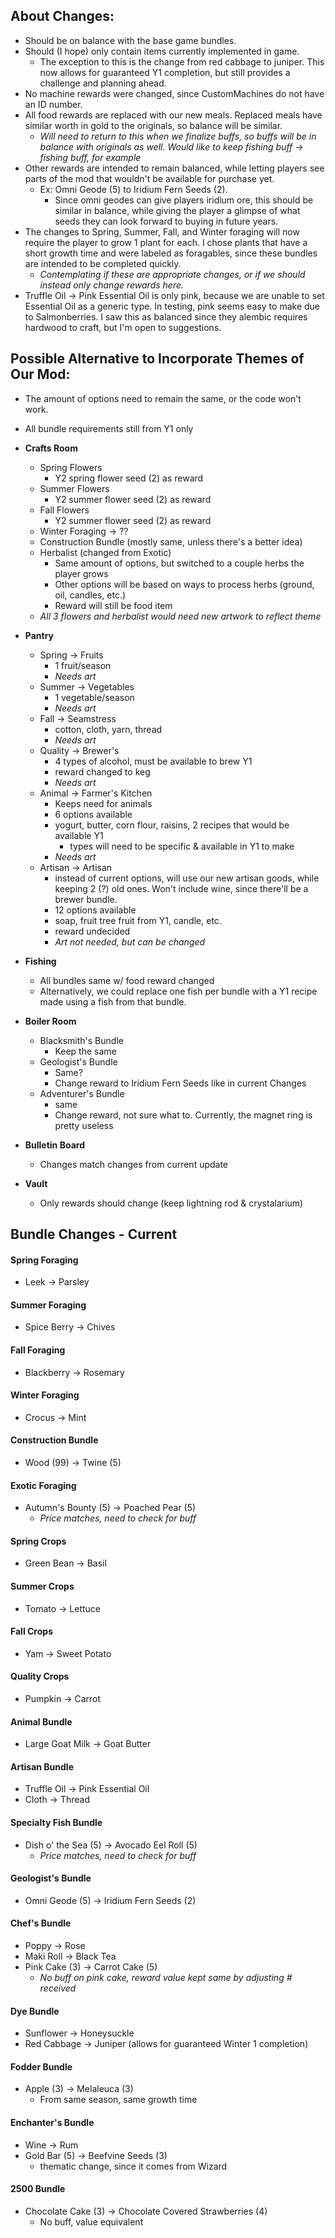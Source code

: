 ## About Changes:
- Should be on balance with the base game bundles.
- Should (I hope) only contain items currently implemented in game.
  - The exception to this is the change from red cabbage to juniper.
  This now allows for guaranteed Y1 completion, but still provides a  challenge and planning ahead.
- No machine rewards were changed, since CustomMachines do not have an ID number.
- All food rewards are replaced with our new meals. Replaced meals have similar worth in gold to the originals, so balance will be similar.
   - *Will need to return to this when we finalize buffs, so buffs will be in balance with originals as well. Would like to keep fishing buff -> fishing buff, for example*
- Other rewards are intended to remain balanced, while letting players see parts of the mod that wouldn't be available for purchase  yet.
  - Ex: Omni Geode (5) to Iridium Fern Seeds (2).
    - Since omni geodes can give players iridium ore, this should be similar in balance, while giving the player a glimpse of what seeds they can look forward to buying in future years.
- The changes to Spring, Summer, Fall, and Winter foraging will now require the player to grow 1 plant for each. I chose plants that have a short growth time and were labeled as foragables, since these bundles are intended to be completed quickly.
  - *Contemplating if these are appropriate changes, or if we should instead only change rewards here.*
- Truffle Oil -> Pink Essential Oil is only pink, because we are unable to set Essential Oil as a generic type. In testing, pink seems easy to make due to Salmonberries. I saw this as balanced since they alembic requires hardwood to craft, but I'm open to suggestions.

## Possible Alternative to Incorporate Themes of Our Mod:
- The amount of options need to remain the same, or the code won't work.
- All bundle requirements still from Y1 only
- **Crafts Room**
  - Spring Flowers
    - Y2 spring flower seed (2) as reward
  - Summer Flowers
    - Y2 summer flower seed (2) as reward
  - Fall Flowers
    - Y2 summer flower seed (2) as reward
  - Winter Foraging -> ??
  - Construction Bundle (mostly same, unless there's a better idea)
  - Herbalist (changed from Exotic)
    - Same amount of options, but switched to a couple herbs the player grows
    - Other options will be based on ways to process herbs (ground, oil, candles, etc.)
    - Reward will still be food item
  - *All 3 flowers and herbalist would need new artwork to reflect theme*
- **Pantry**
  - Spring -> Fruits
    - 1 fruit/season
    - *Needs art*
  - Summer -> Vegetables
    - 1 vegetable/season
    - *Needs art*
  - Fall -> Seamstress
    - cotton, cloth, yarn, thread
    - *Needs art*
  - Quality ->  Brewer's
    - 4 types of alcohol, must be available to brew Y1
    - reward changed to keg
    - *Needs art*
  - Animal -> Farmer's Kitchen
    - Keeps need for animals
    - 6 options available
    - yogurt, butter, corn flour, raisins, 2 recipes that would be available Y1
      - types will need to be specific & available in Y1 to make
    - *Needs art*
  - Artisan -> Artisan
      - instead of current options, will use our new artisan goods, while keeping 2 (?) old ones. Won't include wine, since there'll be a brewer bundle.
      - 12 options available
      - soap, fruit tree fruit from Y1, candle, etc.
      - reward undecided
      - *Art not needed, but can be changed*
- **Fishing**
  - All bundles same w/ food reward changed
  - Alternatively, we could replace one fish per bundle with a Y1 recipe made using a fish from that bundle.

- **Boiler Room**
  - Blacksmith's Bundle
    - Keep the same
  - Geologist's Bundle
    - Same?
    - Change reward to Iridium Fern Seeds like in current Changes
  - Adventurer's Bundle
    - same  
    - Change reward, not sure what to. Currently, the magnet ring is pretty useless
- **Bulletin Board**
  - Changes match changes from current update
- **Vault**
  - Only rewards should change (keep lightning rod & crystalarium)

## Bundle Changes - Current

#### Spring Foraging
* Leek -> Parsley

#### Summer Foraging
- Spice Berry -> Chives

#### Fall Foraging
- Blackberry -> Rosemary

#### Winter Foraging
- Crocus -> Mint

#### Construction Bundle
- Wood (99) -> Twine (5)

#### Exotic Foraging
- Autumn's Bounty (5) -> Poached Pear (5)
  - *Price matches, need to check for buff*
#### Spring Crops
- Green Bean -> Basil

#### Summer Crops
- Tomato -> Lettuce

#### Fall Crops
- Yam -> Sweet Potato

#### Quality Crops
- Pumpkin -> Carrot

#### Animal Bundle
- Large Goat Milk -> Goat Butter

#### Artisan Bundle
- Truffle Oil -> Pink Essential Oil
- Cloth -> Thread

#### Specialty Fish Bundle
- Dish o' the Sea (5) -> Avocado Eel Roll (5)
  - *Price matches, need to check for buff*

#### Geologist's Bundle
- Omni Geode (5) -> Iridium Fern Seeds (2)

#### Chef's Bundle
- Poppy -> Rose
- Maki Roll -> Black Tea
- Pink Cake (3) -> Carrot Cake (5)
  - *No buff on pink cake, reward value kept same by adjusting # received*

#### Dye Bundle
- Sunflower -> Honeysuckle
- Red Cabbage -> Juniper (allows for guaranteed Winter 1 completion)

#### Fodder Bundle
- Apple (3) -> Melaleuca (3)
  - From same season, same growth time

#### Enchanter's Bundle
- Wine -> Rum
- Gold Bar (5) -> Beefvine Seeds (3)
  - thematic change, since it comes from Wizard

#### 2500 Bundle
- Chocolate Cake (3) -> Chocolate Covered Strawberries (4)
  - No buff, value equivalent 
